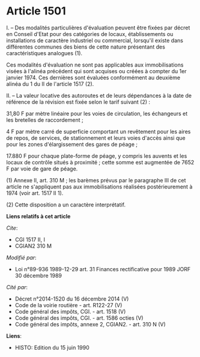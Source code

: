 # Article 1501

I. – Des modalités particulières d'évaluation peuvent être fixées par décret en Conseil d'Etat pour des catégories de locaux,
établissements ou installations de caractère industriel ou commercial, lorsqu'il existe dans différentes communes des biens
de cette nature présentant des caractéristiques analogues (1).

Ces modalités d'évaluation ne sont pas applicables aux immobilisations visées à l'alinéa précédent qui sont acquises ou
créées à compter du 1er janvier 1974. Ces dernières sont évaluées conformément au deuxième alinéa du 1 du II de l'article
1517 (2).

II. – La valeur locative des autoroutes et de leurs dépendances à la date de référence de la révision est fixée selon le
tarif suivant (2) :

31,80 F par mètre linéaire pour les voies de circulation, les échangeurs et les bretelles de raccordement ;

4 F par mètre carré de superficie comportant un revêtement pour les aires de repos, de services, de stationnement et leurs
voies d'accès ainsi que pour les zones d'élargissement des gares de péage ;

17.880 F pour chaque plate-forme de péage, y compris les auvents et les locaux de contrôle situés à proximité ; cette somme
est augmentée de 7652 F par voie de gare de péage.

(1) Annexe II, art. 310 M ; les barèmes prévus par le paragraphe III de cet article ne s'appliquent pas aux immobilisations
réalisées postérieurement à 1974 (voir art. 1517 II 1).

(2) Cette disposition a un caractère interprétatif.

**Liens relatifs à cet article**

_Cite_:

  - CGI 1517 II, I
  - CGIAN2 310 M

_Modifié par_:

  - Loi n°89-936 1989-12-29 art. 31 Finances rectificative pour 1989 JORF 30 décembre 1989

_Cité par_:

  - Décret n°2014-1520 du 16 décembre 2014 (V)
  - Code de la voirie routière - art. R122-27 (V)
  - Code général des impôts, CGI. - art. 1518 (V)
  - Code général des impôts, CGI. - art. 1586 octies (V)
  - Code général des impôts, annexe 2, CGIAN2. - art. 310 N (V)

**Liens**:

  - HISTO: Edition du 15 juin 1990
